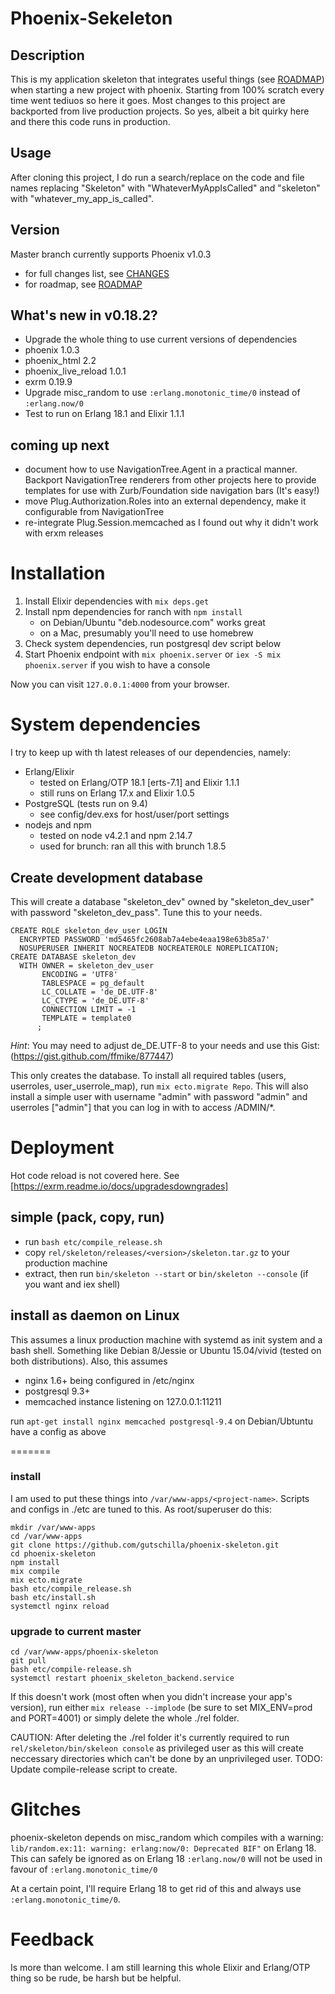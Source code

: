 # Phoenix-Sekeleton

## Description
This is my application skeleton that integrates useful things (see
[ROADMAP](./ROADMAP.md)) when starting a new project with phoenix. Starting from
100% scratch every time went tediuos so here it goes. Most changes to this
project are backported from live production projects. So yes, albeit a bit
quirky here and there this code runs in production.

## Usage 
After cloning this project, I do run a search/replace on the code and file names
replacing "Skeleton" with "WhateverMyAppIsCalled" and "skeleton" with
"whatever_my_app_is_called". 

## Version
Master branch currently supports Phoenix v1.0.3 

- for full changes list, see [CHANGES](./CHANGES.md)
- for roadmap, see [ROADMAP](./ROADMAP.md)

## What's new in v0.18.2?

- Upgrade the whole thing to use current versions of dependencies
 - phoenix 1.0.3
 - phoenix_html 2.2
 - phoenix_live_reload 1.0.1
 - exrm 0.19.9
- Upgrade misc_random to use `:erlang.monotonic_time/0` instead of `:erlang.now/0`
- Test to run on Erlang 18.1 and Elixir 1.1.1

## coming up next

- document how to use NavigationTree.Agent in a practical manner. Backport NavigationTree renderers from other projects here to provide templates for use with Zurb/Foundation side navigation bars (It's easy!)
- move Plug.Authorization.Roles into an external dependency, make it configurable from NavigationTree
- re-integrate Plug.Session.memcached as I found out why it didn't work with erxm releases

# Installation

1. Install Elixir dependencies with `mix deps.get`
2. Install npm dependencies for ranch with `npm install`
    - on Debian/Ubuntu "deb.nodesource.com" works great
    - on a Mac, presumably you'll need to use homebrew
3. Check system dependencies, run postgresql dev script below
4. Start Phoenix endpoint with `mix phoenix.server` or  `iex -S mix phoenix.server` if you wish to have a console

Now you can visit `127.0.0.1:4000` from your browser.

# System dependencies

I try to keep up with th latest releases of our dependencies, namely:

- Erlang/Elixir
    - tested on Erlang/OTP 18.1 \[erts-7.1\] and Elixir 1.1.1
    - still runs on Erlang 17.x and Elixir 1.0.5
- PostgreSQL (tests run on 9.4)
    - see config/dev.exs for host/user/port settings
- nodejs and npm
    - tested on node v4.2.1 and npm 2.14.7
    - used for brunch: ran all this with brunch 1.8.5

## Create development database

This will create a database "skeleton_dev" owned by "skeleton_dev_user" with password "skeleton_dev_pass". Tune this to your needs.

```
CREATE ROLE skeleton_dev_user LOGIN
  ENCRYPTED PASSWORD 'md5465fc2608ab7a4ebe4eaa198e63b85a7'
  NOSUPERUSER INHERIT NOCREATEDB NOCREATEROLE NOREPLICATION;
CREATE DATABASE skeleton_dev
  WITH OWNER = skeleton_dev_user
       ENCODING = 'UTF8'
       TABLESPACE = pg_default
       LC_COLLATE = 'de_DE.UTF-8'
       LC_CTYPE = 'de_DE.UTF-8'
       CONNECTION LIMIT = -1
       TEMPLATE = template0
      ;
```
_Hint_: You may need to adjust de_DE.UTF-8 to your needs and use this Gist:
(https://gist.github.com/ffmike/877447)

This only creates the database. To install all required tables (users, userroles, user_userrole_map), run `mix ecto.migrate Repo`. This will also install a simple user with username "admin" with password "admin" and userroles ["admin"] that you can log in with to access /ADMIN/*.

# Deployment

Hot code reload is not covered here. See [https://exrm.readme.io/docs/upgradesdowngrades]

## simple (pack, copy, run)

- run `bash etc/compile_release.sh`
- copy `rel/skeleton/releases/<version>/skeleton.tar.gz` to your production machine
- extract, then run `bin/skeleton --start` or `bin/skeleton --console` (if you want and iex shell)

## install as daemon on Linux

This assumes a linux production machine with systemd as init system and a bash
shell. Something like Debian 8/Jessie or Ubuntu 15.04/vivid (tested on both
distributions). Also, this assumes

- nginx 1.6+ being configured in /etc/nginx
- postgresql 9.3+
- memcached instance listening on 127.0.0.1:11211

run `apt-get install nginx memcached postgresql-9.4` on Debian/Ubtuntu have a config as above

=======
### install
I am used to put these things into `/var/www-apps/<project-name>`. Scripts and
configs in ./etc are tuned to this. As root/superuser do this:

```
mkdir /var/www-apps
cd /var/www-apps
git clone https://github.com/gutschilla/phoenix-skeleton.git
cd phoenix-skeleton
npm install
mix compile
mix ecto.migrate
bash etc/compile_release.sh
bash etc/install.sh
systemctl nginx reload
```

### upgrade to current master
```
cd /var/www-apps/phoenix-skeleton
git pull
bash etc/compile-release.sh
systemctl restart phoenix_skeleton_backend.service
```

If this doesn't work (most often when you didn't increase your app's version),
run either `mix release --implode` (be sure to set MIX_ENV=prod and PORT=4001)
or simply delete the whole ./rel folder. 

CAUTION: After deleting the ./rel folder it's currently required to run
`rel/skeleton/bin/skeleon console` as privileged user as this will create
neccessary directories which can't be done by an unprivileged user. TODO: Update
compile-release script to create. 

# Glitches

phoenix-skeleton depends on misc_random which compiles with a warning:
`lib/random.ex:11: warning: erlang:now/0: Deprecated BIF"` on Erlang 18. This
can safely be ignored as on Erlang 18 `:erlang.now/0` will not be used in favour of
`:erlang.monotonic_time/0`

At a certain point, I'll require Erlang 18 to get rid of this and always use
`:erlang.monotonic_time/0`.

# Feedback

Is more than welcome. I am still learning this whole Elixir and Erlang/OTP thing
so be rude, be harsh but be helpful.

